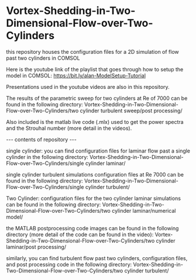 # Vortex-Shedding-in-Two-Dimensional-Flow-over-Two-Cylinders
this repository houses the configuration files for a 2D simulation of flow past two cylinders in COMSOL


Here is the youtube link of the playlist that goes through how to setup the model in COMSOL:
https://bit.ly/alan-ModelSetup-Tutorial

Presentations used in the youtube videos are also in this repository.

The results of the parametric sweep for two cylinders at Re of 7000 can be found in the following directory:
Vortex-Shedding-in-Two-Dimensional-Flow-over-Two-Cylinders/two cylinder turbulent sweep/post processing/

Also included is the matlab live code (.mlx) used to get the power spectra and the Strouhal number (more detail in the videos). 

--- contents of repository ---

single cylinder:
you can find configuration files for laminar flow past a single cylinder in the following directory:
Vortex-Shedding-in-Two-Dimensional-Flow-over-Two-Cylinders/single cylinder laminar/

single cylinder turbulent simulations configuration files at Re 7000 can be found in the following directory:
Vortex-Shedding-in-Two-Dimensional-Flow-over-Two-Cylinders/single cylinder turbulent/


Two Cylinder:
configuration files for the two cylinder laminar simulations can be found in the following directory:
Vortex-Shedding-in-Two-Dimensional-Flow-over-Two-Cylinders/two cylinder laminar/numerical model/

the MATLAB postprocessing code images can be found in the following directory 
(more detail of the code can be found in the video):
Vortex-Shedding-in-Two-Dimensional-Flow-over-Two-Cylinders/two cylinder laminar/post processing/

similarly, you can find turbulent flow past two cylinders, configuration files,
and post processing code in the following directory:
Vortex-Shedding-in-Two-Dimensional-Flow-over-Two-Cylinders/two cylinder turbulent/
